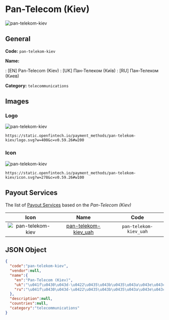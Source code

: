 
# Pan-Telecom (Kiev) 
![pan-telekom-kiev](https://static.openfintech.io/payment_methods/pan-telekom-kiev/logo.svg?w=400&c=v0.59.26#w200)  

## General 
**Code:** `pan-telekom-kiev` 
 
**Name:** 
 
:	[EN] Pan-Telecom (Kiev) 
:	[UK] Пан-Телеком (Київ) 
:	[RU] Пан-Телеком (Киев) 
 
**Category:** `telecommunications` 
 

## Images 

### Logo 
![pan-telekom-kiev](https://static.openfintech.io/payment_methods/pan-telekom-kiev/logo.svg?w=400&c=v0.59.26#w200)  

```
https://static.openfintech.io/payment_methods/pan-telekom-kiev/logo.svg?w=400&c=v0.59.26#w200
```  

### Icon 
![pan-telekom-kiev](https://static.openfintech.io/payment_methods/pan-telekom-kiev/icon.svg?w=278&c=v0.59.26#w100)  

```
https://static.openfintech.io/payment_methods/pan-telekom-kiev/icon.svg?w=278&c=v0.59.26#w100
```  

## Payout Services 
 
The list of [Payout Services](/payout-services/) based on the _Pan-Telecom (Kiev)_ 

|Icon|Name|Code| 
|:---:|:---:|:---:| 
|![pan-telekom-kiev](https://static.openfintech.io/payout_methods/pan-telekom-kiev/icon.png?w=278&c=v0.59.26#w40) |[pan-telekom-kiev_uah](/payout-services/pan-telekom-kiev_uah/)|`pan-telekom-kiev_uah`| 
 

## JSON Object 

```json
{
  "code":"pan-telekom-kiev",
  "vendor":null,
  "name":{
    "en":"Pan-Telecom (Kiev)",
    "uk":"\u041f\u0430\u043d-\u0422\u0435\u043b\u0435\u043a\u043e\u043c (\u041a\u0438\u0457\u0432)",
    "ru":"\u041f\u0430\u043d-\u0422\u0435\u043b\u0435\u043a\u043e\u043c (\u041a\u0438\u0435\u0432)"
  },
  "description":null,
  "countries":null,
  "category":"telecommunications"
}
```  
